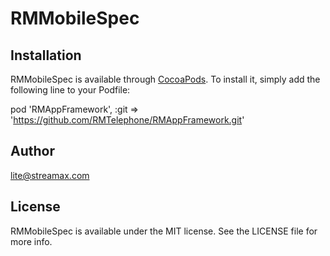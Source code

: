 # RMMobileSpec





## Installation

RMMobileSpec is available through [CocoaPods](https://cocoapods.org). To install
it, simply add the following line to your Podfile:


pod 'RMAppFramework', :git => 'https://github.com/RMTelephone/RMAppFramework.git'

## Author
lite@streamax.com

## License

RMMobileSpec is available under the MIT license. See the LICENSE file for more info.
